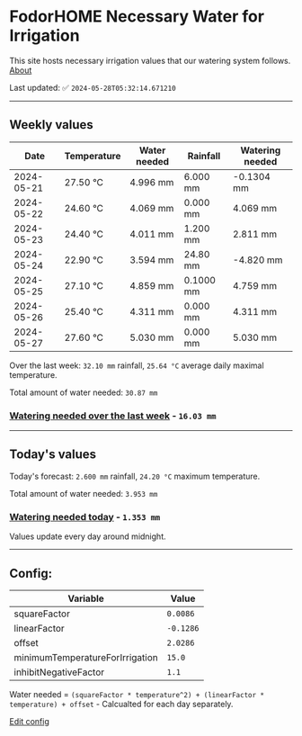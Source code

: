# FodorHOME Necessary Water for Irrigation

This site hosts necessary irrigation values that our watering system follows. [About](https://github.com/redyau/irrigation)

Last updated: ✅ `2024-05-28T05:32:14.671210`

---

## Weekly values

| Date | Temperature | Water needed | Rainfall | Watering needed |
|-----|-----|-----|-----|-----|
| 2024-05-21 | 27.50 °C | 4.996 mm | 6.000 mm | -0.1304 mm |
| 2024-05-22 | 24.60 °C | 4.069 mm | 0.000 mm | 4.069 mm |
| 2024-05-23 | 24.40 °C | 4.011 mm | 1.200 mm | 2.811 mm |
| 2024-05-24 | 22.90 °C | 3.594 mm | 24.80 mm | -4.820 mm |
| 2024-05-25 | 27.10 °C | 4.859 mm | 0.1000 mm | 4.759 mm |
| 2024-05-26 | 25.40 °C | 4.311 mm | 0.000 mm | 4.311 mm |
| 2024-05-27 | 27.60 °C | 5.030 mm | 0.000 mm | 5.030 mm |


Over the last week: `32.10 mm` rainfall, `25.64 °C` average daily maximal temperature.

Total amount of water needed: `30.87 mm`

### [Watering needed over the last week](lastweek.txt) - `16.03 mm`

---

## Today's values

Today's forecast: `2.600 mm` rainfall, `24.20 °C` maximum temperature.

Total amount of water needed: `3.953 mm`

### [Watering needed today](today.txt) - `1.353 mm`

Values update every day around midnight.

---

## Config:

| Variable | Value |
|-----|-----|
| squareFactor | `0.0086` |
| linearFactor | `-0.1286` |
| offset | `2.0286` |
| minimumTemperatureForIrrigation | `15.0` |
| inhibitNegativeFactor | `1.1` |

Water needed = `(squareFactor * temperature^2) + (linearFactor * temperature) + offset` - Calcualted for each day separately.

[Edit config](https://github.com/RedyAu/irrigation/edit/main/config.json)
